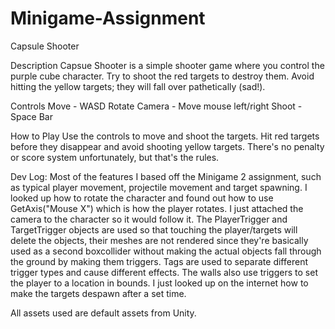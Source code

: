 # Minigame-Assignment
Capsule Shooter

Description
Capsue Shooter is a simple shooter game where you control the purple cube character. Try to shoot the red targets to destroy them. Avoid hitting the yellow targets; they will fall over pathetically (sad!).

Controls
Move - WASD
Rotate Camera - Move mouse left/right
Shoot - Space Bar

How to Play
Use the controls to move and shoot the targets. Hit red targets before they disappear and avoid shooting yellow targets. There's no penalty or score system unfortunately, but that's the rules.

Dev Log:
Most of the features I based off the Minigame 2 assignment, such as typical player movement, projectile movement and target spawning. I looked up how to rotate the character and found out how to use GetAxis("Mouse X") which is how the player rotates. I just attached the camera to the character so it would follow it. The PlayerTrigger and TargetTrigger objects are used so that touching the player/targets will delete the objects, their meshes are not rendered since they're basically used as a second boxcollider without making the actual objects fall through the ground by making them triggers. Tags are used to separate different trigger types and cause different effects. The walls also use triggers to set the player to a location in bounds. I just looked up on the internet how to make the targets despawn after a set time.

All assets used are default assets from Unity.
